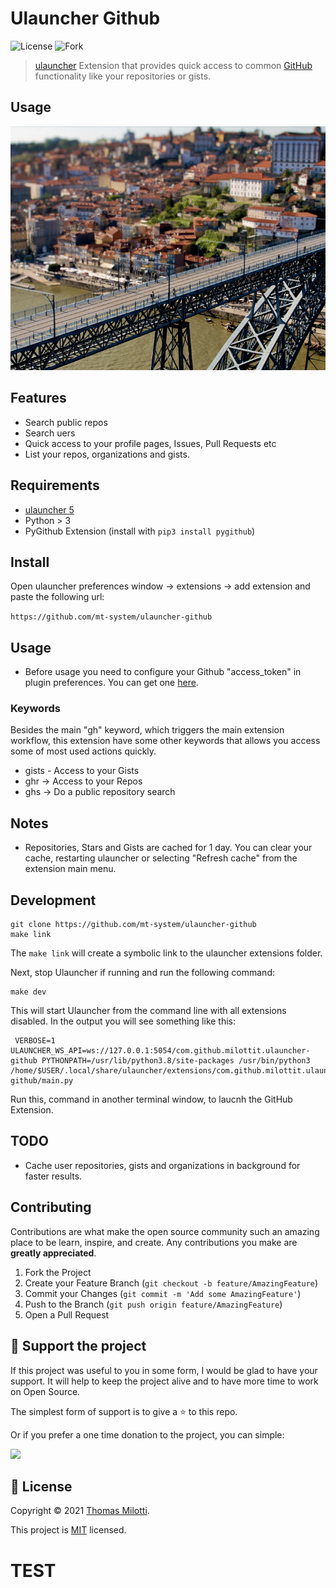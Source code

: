 # Ulauncher Github

<!-- [![Ulauncher Extension](https://img.shields.io/badge/Ulauncher-Extension-green.svg?style=for-the-badge)](https://ext.ulauncher.io/-/github-brpaz-ulauncher-github) -->
<!-- [![CircleCI](https://img.shields.io/circleci/build/github/brpaz/ulauncher-github.svg?style=for-the-badge)](https://circleci.com/gh/brpaz/ulauncher-github) -->
![License](https://img.shields.io/github/license/mt-system/ulauncher-github?color=33a4cf&style=for-the-badge)
![Fork](https://img.shields.io/github/forks/brpaz/ulauncher-github?color=33a4cf&label=fork%20of%20brpaz&logo=github&style=for-the-badge)


> [ulauncher](https://ulauncher.io/) Extension that provides quick access to common [GitHub](https://github.com) functionality like your repositories or gists.

## Usage

![demo](demo.gif)

## Features

- Search public repos
- Search uers
- Quick access to your profile pages, Issues, Pull Requests etc
- List your repos, organizations and gists.

## Requirements

- [ulauncher 5](https://ulauncher.io/)
- Python > 3
- PyGithub Extension (install with `pip3 install pygithub`)

## Install

Open ulauncher preferences window -> extensions -> add extension and paste the following url:

`https://github.com/mt-system/ulauncher-github`

## Usage

- Before usage you need to configure your Github "access_token" in plugin preferences. You can get one [here](https://github.com/settings/tokens).

### Keywords

Besides the main "gh" keyword, which triggers the main extension workflow, this extension have some other keywords that allows you access some of most used actions quickly.

- gists - Access to your Gists
- ghr -> Access to your Repos
- ghs -> Do a public repository search

## Notes

- Repositories, Stars and Gists are cached for 1 day. You can clear your cache, restarting ulauncher or selecting "Refresh cache" from the extension main menu.

## Development

```
git clone https://github.com/mt-system/ulauncher-github
make link
```

The ```make link``` will create a symbolic link to the ulauncher extensions folder.

Next, stop Ulauncher if running and run the following command:

```
make dev
```

This will start Ulauncher from the command line with all extensions disabled. In the output you will see something like this:

```
 VERBOSE=1 ULAUNCHER_WS_API=ws://127.0.0.1:5054/com.github.milottit.ulauncher-github PYTHONPATH=/usr/lib/python3.8/site-packages /usr/bin/python3 /home/$USER/.local/share/ulauncher/extensions/com.github.milottit.ulauncher-github/main.py
```

Run this, command in another terminal window, to laucnh the GitHub Extension.


## TODO

- Cache user repositories, gists and organizations in background for faster results.

## Contributing

Contributions are what make the open source community such an amazing place to be learn, inspire, and create. Any contributions you make are **greatly appreciated**.

1. Fork the Project
2. Create your Feature Branch (`git checkout -b feature/AmazingFeature`)
3. Commit your Changes (`git commit -m 'Add some AmazingFeature'`)
4. Push to the Branch (`git push origin feature/AmazingFeature`)
5. Open a Pull Request
## 💛 Support the project

If this project was useful to you in some form, I would be glad to have your support.  It will help to keep the project alive and to have more time to work on Open Source.

The simplest form of support is to give a ⭐️ to this repo.

<!-- You can also contribute with [GitHub Sponsors](https://github.com/sponsors/milottit).

[![GitHub Sponsors](https://img.shields.io/badge/GitHub%20Sponsors-Sponsor%20Me-red?color=33a4cf&style=for-the-badge)](https://github.com/sponsors/milottit)
 -->

Or if you prefer a one time donation to the project, you can simple:

<a href="https://www.buymeacoffee.com/milottit"><img src="https://img.buymeacoffee.com/button-api/?text=Buy me a coffee&emoji=&slug=milottit&button_colour=33a4cf&font_colour=fff&font_family=Comic&outline_colour=fff&coffee_colour=97C2D3"></a>

## 📝 License

Copyright © 2021 [Thomas Milotti](https://github.com/milottit).

This project is [MIT](https://opensource.org/licenses/MIT) licensed.

# TEST 
<script data-name="BMC-Widget" data-cfasync="false" src="https://cdnjs.buymeacoffee.com/1.0.0/widget.prod.min.js" data-id="milottit" data-description="Support me on Buy me a coffee!" data-message="Thanks for supporting me " data-color="#5F7FFF" data-position="Right" data-x_margin="18" data-y_margin="18"></script>
